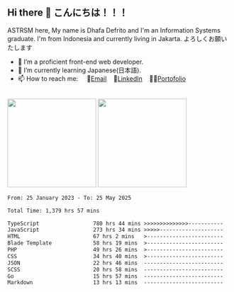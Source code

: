 ## Hi there 👋 こんにちは！！！
ASTRSM here, My name is Dhafa Defrito and I'm an Information Systems graduate. I'm from Indonesia and currently living in Jakarta. よろしくお願いたします

- 🔭 I’m a proficient front-end web developer.
- 🌱 I’m currently learning Japanese(日本語).
- 📫 How to reach me: &nbsp;&nbsp;&nbsp;&nbsp;📧[Email](ddefrito@gmail.com)&nbsp;&nbsp;&nbsp;&nbsp;💼[LinkedIn](https://www.linkedin.com/in/dhafa-defrita-rama-yudistira-9357a9229/)&nbsp;&nbsp;&nbsp;&nbsp;👨‍🎨[Portofolio](https://ddefrito.vercel.app/)

<br>

<div align="left">
  <img src="https://media1.tenor.com/m/F96DSPtSiSgAAAAd/isekaijoucho-kamitsubaki.gif" height=200 />
	<a href="https://last.fm/user/nerumaeni"><img src="https://lastfm-recently-played.vercel.app/api?user=nerumaeni&count=3" height=200 /></a>
</div>

<!--START_SECTION:waka-->

```txt
From: 25 January 2023 - To: 25 May 2025

Total Time: 1,379 hrs 57 mins

TypeScript                 780 hrs 44 mins >>>>>>>>>>>>>>-----------   56.58 %
JavaScript                 273 hrs 34 mins >>>>>--------------------   19.83 %
HTML                       67 hrs 2 mins   >------------------------   04.86 %
Blade Template             58 hrs 19 mins  >------------------------   04.23 %
PHP                        49 hrs 26 mins  >------------------------   03.58 %
CSS                        34 hrs 40 mins  >------------------------   02.51 %
JSON                       22 hrs 46 mins  -------------------------   01.65 %
SCSS                       20 hrs 58 mins  -------------------------   01.52 %
Go                         15 hrs 57 mins  -------------------------   01.16 %
Markdown                   13 hrs 13 mins  -------------------------   00.96 %
```

<!--END_SECTION:waka-->
